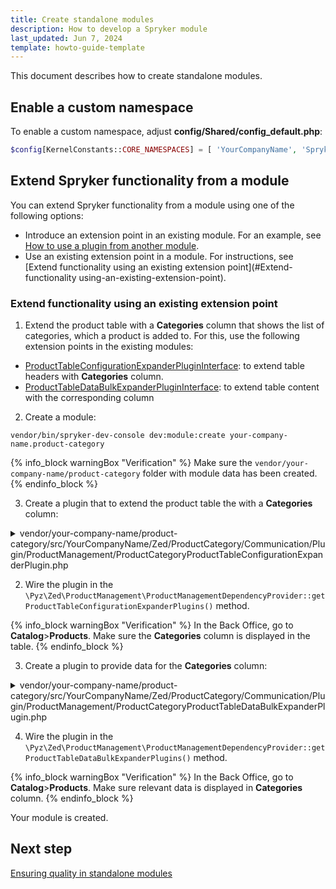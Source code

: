 ```yaml
---
title: Create standalone modules
description: How to develop a Spryker module
last_updated: Jun 7, 2024
template: howto-guide-template
---
```


This document describes how to create standalone modules.

## Enable a custom namespace

To enable a custom namespace, adjust **config/Shared/config_default.php**:

```php
$config[KernelConstants::CORE_NAMESPACES] = [ 'YourCompanyName', 'SprykerShop', 'SprykerEco', 'Spryker', 'SprykerSdk', ];
```


## Extend Spryker functionality from a module

You can extend Spryker functionality from a module using one of the following options:

* Introduce an extension point in an existing module. For an example, see [How to use a plugin from another module](docs/dg/dev/backend-development/plugins/plugins.html#how-to-use-a-plugin-from-another-module).
* Use an existing extension point in a module. For instructions, see [Extend functionality using an existing extension point](#Extend-functionality using-an-existing-extension-point).

### Extend functionality using an existing extension point

1. Extend the product table with a **Categories** column that shows the list of categories, which a product is added to. For this, use the following extension points in the existing modules:
  - [ProductTableConfigurationExpanderPluginInterface](https://github.com/spryker/product-management-extension/blob/master/src/Spryker/Zed/ProductManagementExtension/Dependency/Plugin/ProductTableConfigurationExpanderPluginInterface.php): to extend table headers with **Categories** column.
  - [ProductTableDataBulkExpanderPluginInterface](https://github.com/spryker/product-management-extension/blob/master/src/Spryker/Zed/ProductManagementExtension/Dependency/Plugin/ProductTableDataBulkExpanderPluginInterface.php): to extend table content with the corresponding column

2. Create a module:
```shell
vendor/bin/spryker-dev-console dev:module:create your-company-name.product-category
```

{% info_block warningBox "Verification" %}
Make sure the `vendor/your-company-name/product-category` folder with module data has been created.
{% endinfo_block %}



3. Create a plugin that to extend the product table the with a **Categories** column:

<details>
  <summary>vendor/your-company-name/product-category/src/YourCompanyName/Zed/ProductCategory/Communication/Plugin/ProductManagement/ProductCategoryProductTableConfigurationExpanderPlugin.php</summary>

```php

<?php

/**
 * Copyright © 2016-present Spryker Systems GmbH. All rights reserved.
 * Use of this software requires acceptance of the Evaluation License Agreement. See LICENSE file.
 */

namespace YourCompanyName\Zed\ProductCategory\Communication\Plugin\ProductManagement;

use Spryker\Zed\Gui\Communication\Table\TableConfiguration;
use Spryker\Zed\Kernel\Communication\AbstractPlugin;
use Spryker\Zed\ProductManagementExtension\Dependency\Plugin\ProductTableConfigurationExpanderPluginInterface;

class ProductCategoryProductTableConfigurationExpanderPlugin extends AbstractPlugin implements ProductTableConfigurationExpanderPluginInterface
{
    /**
     * {@inheritDoc}
     * - Expands `ProductTable` configuration with categories column.
     *
     * @param \Spryker\Zed\Gui\Communication\Table\TableConfiguration $config
     *
     * @return \Spryker\Zed\Gui\Communication\Table\TableConfiguration
     */
    public function expandTableConfiguration(TableConfiguration $config): TableConfiguration
    {
         // Let's insert `Categories` column right after the first column header (product ID)
        $headers = $config->getHeader();
        $firstColumnHeader = array_shift($headers);
        array_unshift($headers, 'Categories');
        array_unshift($headers, $firstColumnHeader);

        $config->setHeader($headers);

        return $config;
    }
}

```

</details>

2. Wire the plugin in the `\Pyz\Zed\ProductManagement\ProductManagementDependencyProvider::getProductTableConfigurationExpanderPlugins()` method.

{% info_block warningBox "Verification" %}
In the Back Office, go to **Catalog**>**Products**. Make sure the **Categories** column is displayed in the table.
{% endinfo_block %}

3. Create a plugin to provide data for the **Categories** column:

<details>
  <summary>vendor/your-company-name/product-category/src/YourCompanyName/Zed/ProductCategory/Communication/Plugin/ProductManagement/ProductCategoryProductTableDataBulkExpanderPlugin.php</summary>

```php
<?php

/**
 * Copyright © 2016-present Spryker Systems GmbH. All rights reserved.
 * Use of this software requires acceptance of the Evaluation License Agreement. See LICENSE file.
 */

namespace YourCompanyName\Zed\ProductCategory\Communication\Plugin\ProductManagement;

use Generated\Shared\Transfer\ProductCategoryConditionsTransfer;
use Generated\Shared\Transfer\ProductCategoryCriteriaTransfer;
use Spryker\Zed\Kernel\Communication\AbstractPlugin;
use Spryker\Zed\ProductManagementExtension\Dependency\Plugin\ProductTableDataBulkExpanderPluginInterface;

class ProductCategoryProductTableDataBulkExpanderPlugin extends AbstractPlugin implements ProductTableDataBulkExpanderPluginInterface
{
    /**
     * {@inheritDoc}
     * - Expands product table items with abstract product approval status.
     *
     * @param array<array<string, mixed>> $items
     * @param array<array<string, mixed>> $productData
     *
     * @return array<array<string, mixed>>
     */
    public function expandTableData(array $items, array $productData): array
    {
        // The code below is code sample that just works. (Learn how to make it fancy in https://docs.spryker.com/docs/dg/dev/architecture/architectural-convention.html)
        $productAbstractIds = array_map(function ($item){
            return $item['id_product_abstract'];
        }, $items);

        $productCategoryCollection = $this->getFacade()
            ->getProductCategoryCollection(
                (new ProductCategoryCriteriaTransfer())
                    ->setProductCategoryConditions(
                        (new ProductCategoryConditionsTransfer())
                            ->setProductAbstractIds($productAbstractIds)
                    )
            );

        foreach ($items as $key => $item) {
            $productCategoryNames = [];

            foreach ($productCategoryCollection->getProductCategories() as $productCategory) {
                if ($productCategory->getFkProductAbstract() !== $item['id_product_abstract']) {
                    continue;
                }

                $productCategoryNames[] = $productCategory->getCategory()->getName();
            }

            $items[$key]['categories'] = implode(', ', $productCategoryNames);
        }

        return $items;
    }
}

```

</details>

4. Wire the plugin in the `\Pyz\Zed\ProductManagement\ProductManagementDependencyProvider::getProductTableDataBulkExpanderPlugins()` method.


{% info_block warningBox "Verification" %}
In the Back Office, go to **Catalog**>**Products**. Make sure relevant data is displayed in **Categories** column.
{% endinfo_block %}


Your module is created.

## Next step

[Ensuring quality in standalone modules](/docs/dg/dev/developing-standalone-modules/ensuring-quality-in-standalone-modules.html)

